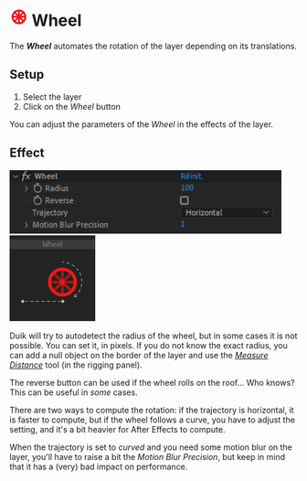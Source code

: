# ![wheel Icon](img/duik-icons/automation/wheel-icon-r.png) Wheel

The ***Wheel*** automates the rotation of the layer depending on its translations.

## Setup

1. Select the layer
2. Click on the *Wheel* button

You can adjust the parameters of the *Wheel* in the effects of the layer.

## Effect

![Wheel effects example](img/duik-screenshots/S-Rigging/S-Rigging-Automations/Wheel-effects.PNG)
![Wheel example](img/duik-screenshots/S-Rigging/S-Rigging-Automations/automation-illustration/wheel-example.png)

Duik will try to autodetect the radius of the wheel, but in some cases it is not possible. You can set it, in pixels. If you do not know the exact radius, you can add a null object on the border of the layer and use the [*Measure Distance*](rigging-tools.md) tool (in the rigging panel).

The reverse button can be used if the wheel rolls on the roof... Who knows? This can be useful in *some* cases.

There are two ways to compute the rotation: if the trajectory is horizontal, it is faster to compute, but if the wheel follows a curve, you have to adjust the setting, and it's a bit heavier for After Effects to compute.

When the trajectory is set to *curved* and you need some motion blur on the layer, you'll have to raise a bit the *Motion Blur Precision*, but keep in mind that it has a (very) bad impact on performance.